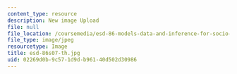 ```yaml
---
content_type: resource
description: New image Upload
file: null
file_location: /coursemedia/esd-86-models-data-and-inference-for-socio-technical-systems-spring-2007/02269d0b9c571d9db96140d502d30986_esd-86s07-th.jpg
file_type: image/jpeg
resourcetype: Image
title: esd-86s07-th.jpg
uid: 02269d0b-9c57-1d9d-b961-40d502d30986
---
```

